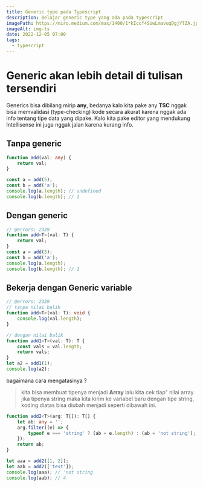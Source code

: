 ```yaml
---
title: Generic type pada Typescript
description: Belajar generic type yang ada pada typescript
imagePath: https://miro.medium.com/max/1400/1*kIccf4SUwLmavuqDgjYlZA.jpeg
imageAlt: img-ts
date: 2022-12-05 07:00
tags:
  - typescript
---
```


# Generic akan lebih detail di tulisan tersendiri

Generics bisa dibilang mirip **any**, bedanya kalo kita pake any **TSC** nggak bisa memvalidasi
(type-checking) kode secara akurat karena nggak ada info tentang tipe data yang dipake.
Kalo kita pake editor yang mendukung Intellisense ini juga nggak jalan karena kurang info.

## Tanpa generic

```ts twoslash
function add(val: any) {
	return val;
}

const a = add(5);
const b = add('a');
console.log(a.length); // undefined
console.log(b.length); // 1
```

## Dengan generic

```ts twoslash
// @errors: 2339
function add<T>(val: T) {
	return val;
}
const a = add(5);
const b = add('a');
console.log(a.length);
console.log(b.length); // 1
```

## Bekerja dengan Generic variable

```ts twoslash
// @errors: 2339
// tanpa nilai balik
function add<T>(val: T): void {
	console.log(val.length);
}

// dengan nilai balik
function add1<T>(val: T): T {
	const vals = val.length;
	return vals;
}
let a2 = add1(1);
console.log(a2);
```

bagaimana cara mengatasinya ?

> kita bisa membuat tipenya menjadi **Array** lalu kita cek tiap" nilai array jika tipenya string maka kita kirim ke variabel baru dengan tipe string, koding diatas bisa diubah menjadi seperti dibawah ini.

```ts twoslash
function add2<T>(arg: T[]): T[] {
	let ab: any = '';
	arg.filter((e) => {
		typeof e === 'string' ? (ab = e.length) : (ab = 'not string');
	});
	return ab;
}

let aaa = add2([1, 2]);
let aab = add2(['test']);
console.log(aaa); // 'not string
console.log(aab); // 4
```
